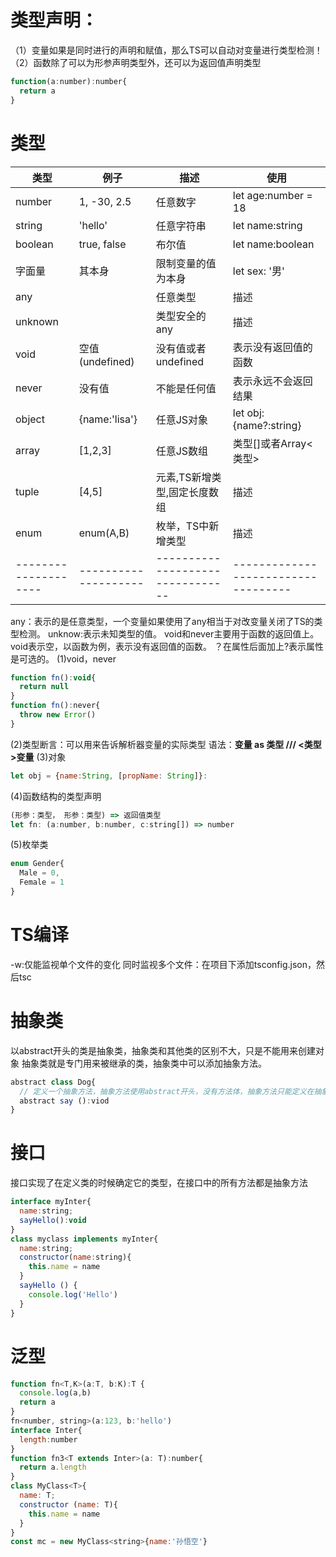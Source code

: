 # 类型声明：
  （1）变量如果是同时进行的声明和赋值，那么TS可以自动对变量进行类型检测！
  （2）函数除了可以为形参声明类型外，还可以为返回值声明类型
  ```js
  function(a:number):number{
    return a
  }
  ```
# 类型
  |         类型         |         例子        |               描述               |                使用               |
  | -------------------- | --------------------| -------------------------------- |-----------------------------------|
  |       number         |      1, -30, 2.5    |            任意数字              |       let age:number = 18         |
  |       string         |     'hello'         |           任意字符串             |          let name:string          |
  |       boolean        |    true, false      |              布尔值              |         let name:boolean          |
  |        字面量        |         其本身      |         限制变量的值为本身       | let sex: '男' || '女'  sex='男'   |
  |         any          |                     |              任意类型            |               描述                |
  |       unknown        |                     |           类型安全的any          |               描述                |
  |         void         |   空值(undefined)   |        没有值或者undefined       |       表示没有返回值的函数        |
  |         never        |       没有值        |          不能是任何值            |      表示永远不会返回结果         |
  |        object        |  {name:'lisa'}      |          任意JS对象              |     let obj:{name?:string}        |
  |        array         |       [1,2,3]       |          任意JS数组              |      类型[]或者Array<类型>        |
  |        tuple         |       [4,5]         |   元素,TS新增类型,固定长度数组   |              描述                 |
  |        enum          |     enum(A,B)       |          枚举，TS中新增类型      |               描述                |
  | -------------------- | --------------------| -------------------------------- |-----------------------------------|
  any：表示的是任意类型，一个变量如果使用了any相当于对改变量关闭了TS的类型检测。
  unknow:表示未知类型的值。
  void和never主要用于函数的返回值上。void表示空，以函数为例，表示没有返回值的函数。
  ？在属性后面加上?表示属性是可选的。
(1)void，never
  ```js
  function fn():void{
    return null
  }
  function fn():never{
    throw new Error()
  }
  ```
(2)类型断言：可以用来告诉解析器变量的实际类型
 语法：**变量 as 类型 /// <类型>变量**
(3)对象
  ```js
  let obj = {name:String, [propName: String]}:
  ```
(4)函数结构的类型声明
  ```js
  (形参：类型， 形参：类型) => 返回值类型
  let fn: (a:number, b:number, c:string[]) => number
  ```
(5)枚举类
  ```js
  enum Gender{
    Male = 0,
    Female = 1
  }
  ```
# TS编译
  -w:仅能监视单个文件的变化
  同时监视多个文件：在项目下添加tsconfig.json，然后tsc
# 抽象类
  以abstract开头的类是抽象类，抽象类和其他类的区别不大，只是不能用来创建对象
  抽象类就是专门用来被继承的类，抽象类中可以添加抽象方法。
  ```js
  abstract class Dog{
    // 定义一个抽象方法，抽象方法使用abstract开头，没有方法体，抽象方法只能定义在抽象类中，子类必须对抽象方法进行重写。
    abstract say ():viod
  }
  ```
# 接口
  接口实现了在定义类的时候确定它的类型，在接口中的所有方法都是抽象方法
  ```js
  interface myInter{
    name:string;
    sayHello():void
  }
  class myclass implements myInter{
    name:string;
    constructor(name:string){
      this.name = name
    }
    sayHello () {
      console.log('Hello')
    }
  }
  ```
# 泛型
  ```js
  function fn<T,K>(a:T, b:K):T {
    console.log(a,b)
    return a
  }
  fn<number, string>(a:123, b:'hello')
  interface Inter{
    length:number
  }
  function fn3<T extends Inter>(a: T):number{
    return a.length
  }
  class MyClass<T>{
    name: T;
    constructor (name: T){
      this.name = name
    }
  }
  const mc = new MyClass<string>{name:'孙悟空'}
  ```